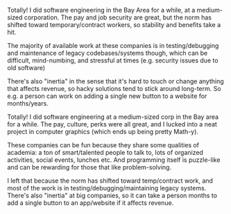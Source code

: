 Totally! I did software engineering in the Bay Area for a while, at a medium-sized corporation. The pay and job security are great, but the norm has shifted toward temporary/contract workers, so stability and benefits take a hit.

The majority of available work at these companies is in testing/debugging and maintenance of legacy codebases/systems though, which can be difficult, mind-numbing, and stressful at times (e.g. security issues due to old software)

There's also "inertia" in the sense that it's hard to touch or change anything that affects revenue, so hacky solutions tend to stick around long-term. So e.g. a person can work on adding a single new button to a website for months/years.



Totally! I did software engineering at a medium-sized corp in the Bay area for a while. The pay, culture, perks were all great, and I lucked into a neat project in computer graphics (which ends up being pretty Math-y).

These companies can be fun because they share some qualities of academia: a ton of smart/talented people to talk to, lots of organized activities, social events, lunches etc. And programming itself is puzzle-like and can be rewarding for those that like problem-solving.

I left that because the norm has shifted toward temp/contract work, and most of the work is in testing/debugging/maintaining legacy systems. There's also "inertia" at big companies, so it can take a person months to add a single button to an app/website if it affects revenue.
